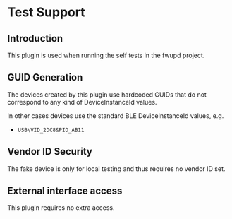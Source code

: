 Test Support
============

Introduction
------------

This plugin is used when running the self tests in the fwupd project.

GUID Generation
---------------

The devices created by this plugin use hardcoded GUIDs that do not correspond
to any kind of DeviceInstanceId values.

In other cases devices use the standard BLE DeviceInstanceId values, e.g.

 * `USB\VID_2DC8&PID_AB11`

Vendor ID Security
------------------

The fake device is only for local testing and thus requires no vendor ID set.

External interface access
-------------------------
This plugin requires no extra access.
